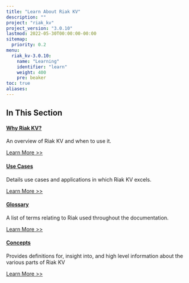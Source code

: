 ```yaml
---
title: "Learn About Riak KV"
description: ""
project: "riak_kv"
project_version: "3.0.10"
lastmod: 2022-05-30T00:00:00-00:00
sitemap:
  priority: 0.2
menu:
  riak_kv-3.0.10:
    name: "Learning"
    identifier: "learn"
    weight: 400
    pre: beaker
toc: true
aliases:
---
```


[learn why riak]: ./why-riak-kv/
[learn use cases]: ./use-cases/
[learn new nosql]: ./new-to-nosql/
[glossary]: ./glossary/
[concepts]: ./concepts/

## In This Section

#### [Why Riak KV?][learn why riak]

An overview of Riak KV and when to use it.

[Learn More >>][learn why riak]

#### [Use Cases][learn use cases]

Details use cases and applications in which Riak KV excels.

[Learn More >>][learn use cases]

#### [Glossary][glossary]

A list of terms relating to Riak used throughout the documentation.

[Learn More >>][glossary]

#### [Concepts][concepts]

Provides definitions for, insight into, and high level information about the various parts of Riak KV

[Learn More >>][concepts]

